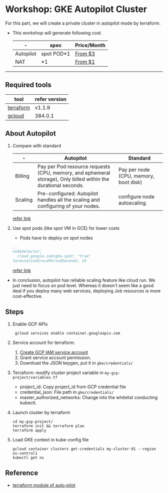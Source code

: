 # Workshop: GKE Autopilot Cluster
For this part, we will create a private cluster in autopilot mode by terraform.
    
* This workshop will generate following cost.
  
  |-|spec|Price/Month|
  |---|---|---|
  |Autopilot|spot POD*1|[From $3](https://cloud.google.com/kubernetes-engine/pricing#autopilot_mode)|
  |NAT|*1|[From $1](https://cloud.google.com/nat/pricing)|
---
## Required tools
|tool|refer version|
|---|---|
|[terraform](https://www.terraform.io/downloads)|v1.1.9| 
|[gcloud](https://cloud.google.com/sdk/docs/install)| 384.0.1 |

## About Autopilot
1. Compare with standard

   |-|Autopilot|Standard|
   |---|---|---|
   |Billing|Pay per Pod resource requests (CPU, memory, and ephemeral storage), Only billed within the durational seconds.|Pay per node (CPU, memory, boot disk)|
   |Scaling|Pre-configured: Autopilot handles all the scaling and configuring of your nodes.| configure node autoscaling.|
   
   [refer link](https://cloud.google.com/kubernetes-engine/docs/concepts/autopilot-overview)

1. Use spot pods (like spot VM in GCE) for lower costs
   * Pods have to deploy on spot nodes
   ```yaml
   ...
   nodeSelector:
     cloud.google.com/gke-spot: "true"
   terminationGracePeriodSeconds: 25
   ```
   [refer link](https://cloud.google.com/kubernetes-engine/docs/how-to/autopilot-spot-pods)

* In conclusion, autopilot has reliable scaling feature like cloud run. We just need to focus on pod level. 
  Whereas it doesn't seem like a good deal if you deploy many web services, deploying Job resources is more cost-effective. 
## Steps
1. Enable GCP APIs
   ```shell
    gcloud services enable container.googleapis.com
   ```
1. Service account for terraform.
   1. [Create GCP IAM service account](https://cloud.google.com/iam/docs/creating-managing-service-accounts#creating)
   1. Grant service account permission. 
   1. Download the JSON keygen, put it in ```gke/credentials/```
   
1. Terraform: modify cluster project variable in ```my-gcp-project/variables.tf```
   
   * project_id: Copy project_id from GCP credential file
   * credential_json: File path in ```gke/credentials/```
   * master_authorized_networks: Change into the whitelist conducting kubectl. 
   
1. Launch cluster by terraform
   ```shell
   cd my-gcp-project/
   terraform init && terraform plan
   terraform apply
   ```
   
1. Load GKE context in kube-config file
   ```shell
   gcloud container clusters get-credentials my-cluster-01 --region us-central1
   kubectl get ns
   ```

## Reference
* [terraform module of auto-pilot](https://github.com/terraform-google-modules/terraform-google-kubernetes-engine/tree/master/modules/beta-autopilot-private-cluster) 